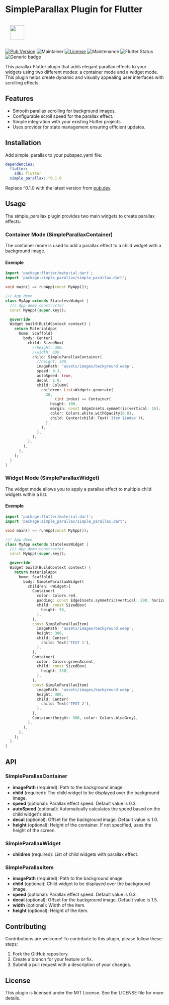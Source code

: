 # SimpleParallax Plugin for Flutter
<a alt="ComApps Logo" href="https://www.comapps.be" target="_blank" rel="noreferrer"><img src="https://www.comapps.be/public/images/CompleteLogoHorizontalMini.png" height="45" style="margin: 15px"></a>

[![Pub Version](https://img.shields.io/pub/v/simple_parallax?color=blue)](https://pub.dev/packages/simple_parallax)
![Maintainer](https://img.shields.io/badge/Maintainer-Raphael_Vrient-purple)
[![License](https://img.shields.io/badge/Licence-MIT-blue)](/LICENSE)
![Maintenance](https://img.shields.io/badge/Maintained-yes-success)
![Flutter Status](https://img.shields.io/badge/Flutter_Version->=3.3-success)
![Generic badge](https://img.shields.io/badge/Platforms-Android,_iOS,_MacOS,_Windows,_Linux,_Web-22375C.svg)

This parallax Flutter plugin that adds elegant parallax effects to your widgets using two different modes: a container mode and a widget mode. This plugin helps create dynamic and visually appealing user interfaces with scrolling effects.

## Features
 - Smooth parallax scrolling for background images.
 - Configurable scroll speed for the parallax effect.
 - Simple integration with your existing Flutter projects.
 - Uses provider for state management ensuring efficient updates.

## Installation
Add simple_parallax to your pubspec.yaml file:

```yaml
dependencies:
  flutter:
    sdk: flutter
  simple_parallax: ^0.1.0
```
Replace ^0.1.0 with the latest version from <a alt="pub.dev link" href="https://pub.dev/packages/simple_parallax" target="_blank" rel="noreferrer">pub.dev</a>.

## Usage
The simple_parallax plugin provides two main widgets to create parallax effects:

### Container Mode (SimpleParallaxContainer)
The container mode is used to add a parallax effect to a child widget with a background image.

#### Exemple
```dart
import 'package:flutter/material.dart';
import 'package:simple_parallax/simple_parallax.dart';

void main() => runApp(const MyApp());

/// App demo
class MyApp extends StatelessWidget {
  /// App demo constructor
  const MyApp({super.key});

  @override
  Widget build(BuildContext context) {
    return MaterialApp(
      home: Scaffold(
        body: Center(
          child: SizedBox(
            //height: 300,
            //width: 600,
            child: SimpleParallaxContainer(
              //height: 300,
              imagePath: 'assets/images/background.webp',
              speed: 0.3,
              autoSpeed: true,
              decal: 1.0,
              child: Column(
                children: List<Widget>.generate(
                  20,
                      (int index) => Container(
                    height: 100,
                    margin: const EdgeInsets.symmetric(vertical: 10),
                    color: Colors.white.withOpacity(0.8),
                    child: Center(child: Text('Item $index')),
                  ),
                ),
              ),
            ),
          ),
        ),
      ),
    );
  }
}
```

### Widget Mode (SimpleParallaxWidget)
The widget mode allows you to apply a parallax effect to multiple child widgets within a list.

#### Exemple
```dart
import 'package:flutter/material.dart';
import 'package:simple_parallax/simple_parallax.dart';

void main() => runApp(const MyApp());

/// App demo
class MyApp extends StatelessWidget {
  /// App demo constructor
  const MyApp({super.key});

  @override
  Widget build(BuildContext context) {
    return MaterialApp(
      home: Scaffold(
        body: SimpleParallaxWidget(
          children: <Widget>[
            Container(
              color: Colors.red,
              padding: const EdgeInsets.symmetric(vertical: 200, horizontal: 0),
              child: const SizedBox(
                height: 50,
              ),
            ),
            const SimpleParallaxItem(
              imagePath: 'assets/images/background.webp',
              height: 300,
              child: Center(
                child: Text('TEST 1'),
              ),
            ),
            Container(
              color: Colors.greenAccent,
              child: const SizedBox(
                height: 250,
              ),
            ),
            const SimpleParallaxItem(
              imagePath: 'assets/images/background.webp',
              height: 300,
              child: Center(
                child: Text('TEST 2'),
              ),
            ),
            Container(height: 500, color: Colors.blueGrey),
          ],
        ),
      ),
    );
  }
}
```

## API

### SimpleParallaxContainer
- **imagePath** (required): Path to the background image.
- **child** (required): The child widget to be displayed over the background image.
- **speed** (optional): Parallax effect speed. Default value is 0.3.
- **autoSpeed** (optional): Automatically calculates the speed based on the child widget's size.
- **decal** (optional): Offset for the background image. Default value is 1.0.
- **height** (optional): Height of the container. If not specified, uses the height of the screen.

### SimpleParallaxWidget
- **children** (required): List of child widgets with parallax effect.

### SimpleParallaxItem
- **imagePath** (required): Path to the background image.
- **child** (optional): Child widget to be displayed over the background image.
- **speed** (optional): Parallax effect speed. Default value is 0.3.
- **decal** (optional): Offset for the background image. Default value is 1.5.
- **width** (optional): Width of the item.
- **height** (optional): Height of the item.

## Contributing
Contributions are welcome! To contribute to this plugin, please follow these steps:

1. Fork the GitHub repository.
2. Create a branch for your feature or fix.
3. Submit a pull request with a description of your changes.

## License
This plugin is licensed under the MIT License. See the LICENSE file for more details.
